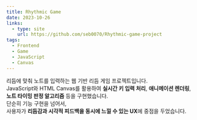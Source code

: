 ```yaml
---
title: Rhythmic Game
date: 2023-10-26
links:
  - type: site
    url: https://github.com/seb0070/Rhythmic-game-project
tags:
  - Frontend
  - Game
  - JavaScript
  - Canvas
---
```


리듬에 맞춰 노트를 입력하는 웹 기반 리듬 게임 프로젝트입니다.  
JavaScript와 HTML Canvas를 활용하여 **실시간 키 입력 처리**, **애니메이션 렌더링**,  
**노트 타이밍 판정 알고리즘** 등을 구현했습니다.  
단순히 기능 구현을 넘어서,  
사용자가 **리듬감과 시각적 피드백을 동시에 느낄 수 있는 UX**에 중점을 두었습니다.

<!--more-->

